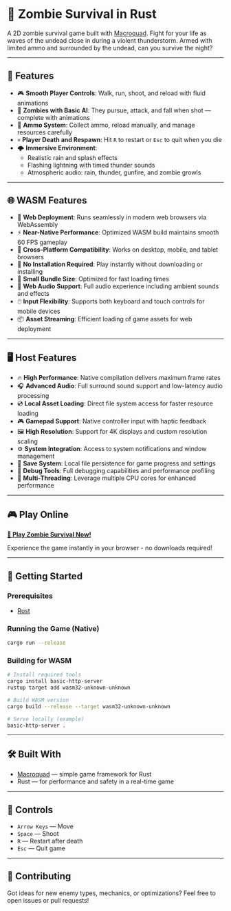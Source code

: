 # 🧟 Zombie Survival in Rust
A 2D zombie survival game built with [Macroquad](https://github.com/not-fl3/macroquad). Fight for your life as waves of the undead close in during a violent thunderstorm. Armed with limited ammo and surrounded by the undead, can you survive the night?

---

## 🧠 Features
* 🎮 **Smooth Player Controls**: Walk, run, shoot, and reload with fluid animations
* 🧟 **Zombies with Basic AI**: They pursue, attack, and fall when shot — complete with animations
* 🔫 **Ammo System**: Collect ammo, reload manually, and manage resources carefully
* 💀 **Player Death and Respawn**: Hit `R` to restart or `Esc` to quit when you die
* 🌩️ **Immersive Environment**:
  * Realistic rain and splash effects
  * Flashing lightning with timed thunder sounds
  * Atmospheric audio: rain, thunder, gunfire, and zombie growls

---

## 🌐 WASM Features
* 🚀 **Web Deployment**: Runs seamlessly in modern web browsers via WebAssembly
* ⚡ **Near-Native Performance**: Optimized WASM build maintains smooth 60 FPS gameplay
* 📱 **Cross-Platform Compatibility**: Works on desktop, mobile, and tablet browsers
* 🔧 **No Installation Required**: Play instantly without downloading or installing
* 💾 **Small Bundle Size**: Optimized for fast loading times
* 🎵 **Web Audio Support**: Full audio experience including ambient sounds and effects
* 🖱️ **Input Flexibility**: Supports both keyboard and touch controls for mobile devices
* 📦 **Asset Streaming**: Efficient loading of game assets for web deployment

---

## 🖥️ Host Features
* 🔥 **High Performance**: Native compilation delivers maximum frame rates
* 🎧 **Advanced Audio**: Full surround sound support and low-latency audio processing
* 💿 **Local Asset Loading**: Direct file system access for faster resource loading
* 🎮 **Gamepad Support**: Native controller input with haptic feedback
* 🖼️ **High Resolution**: Support for 4K displays and custom resolution scaling
* ⚙️ **System Integration**: Access to system notifications and window management
* 💾 **Save System**: Local file persistence for game progress and settings
* 🔧 **Debug Tools**: Full debugging capabilities and performance profiling
* 🚀 **Multi-Threading**: Leverage multiple CPU cores for enhanced performance

---

## 🎮 Play Online
**[🚀 Play Zombie Survival Now!](https://qothman.github.io/zombie-survival-rust/)**

Experience the game instantly in your browser - no downloads required!

---

## 🚀 Getting Started

### Prerequisites
* [Rust](https://www.rust-lang.org/tools/install)

### Running the Game (Native)
```bash
cargo run --release
```

### Building for WASM
```bash
# Install required tools
cargo install basic-http-server
rustup target add wasm32-unknown-unknown

# Build WASM version
cargo build --release --target wasm32-unknown-unknown

# Serve locally (example)
basic-http-server .
```

---

## 🛠 Built With
* [Macroquad](https://github.com/not-fl3/macroquad) — simple game framework for Rust
* Rust — for performance and safety in a real-time game

---

## 🧪 Controls
* `Arrow Keys` — Move
* `Space` — Shoot
* `R` — Restart after death
* `Esc` — Quit game

---

## 🤝 Contributing
Got ideas for new enemy types, mechanics, or optimizations? Feel free to open issues or pull requests!